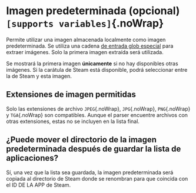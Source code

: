 # Imagen predeterminada (opcional) `[supports variables]`{.noWrap}

Permite utilizar una imagen almacenada localmente como imagen predeterminada. Se utiliza una cadena [de entrada glob especial](#special-glob-input) para extraer imágenes. Solo la primera imagen extraída será utilizada.

Se mostrará la primera imagen **únicamente** si no hay disponibles otras imágenes. Si la carátula de Steam está disponible, podrá seleccionar entre la de Steam y esta imagen.

## Extensiones de imagen permitidas

Solo las extensiones de archivo `JPEG`{.noWrap}, `JPG`{.noWrap}, `PNG`{.noWrap} y `TGA`{.noWrap} son compatibles. Aunque el parser encuentre archivos con otras extensiones, estas no se incluyen en la lista final.

## ¿Puede mover el directorio de la imagen predeterminada después de guardar la lista de aplicaciones?

Sí, una vez que la lista sea guardada, la imagen predeterminada será copiada al directorio de Steam donde se renombran para que coincida con el ID DE LA APP de Steam.

